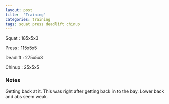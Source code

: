```yaml
---
layout: post
title:  'Training'
categories: training
tags: squat press deadlift chinup
---
```


Squat       :   185x5x3

Press       :   115x5x5

Deadlift    :   275x5x3

Chinup      :   25x5x5

### Notes

Getting back at it. This was right after getting back in to the bay. Lower back and abs
seem weak.
